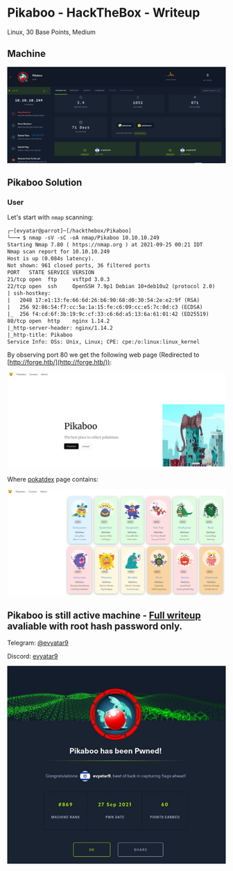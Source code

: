 # Pikaboo - HackTheBox - Writeup
Linux, 30 Base Points, Medium

## Machine

![‏‏Pikaboo.JPG](images/Pikaboo.JPG)
 
## Pikaboo Solution

### User

Let's start with ```nmap``` scanning:

```console
┌─[evyatar@parrot]─[/hackthebox/Pikaboo]
└──╼ $ nmap -sV -sC -oA nmap/Pikaboo 10.10.10.249
Starting Nmap 7.80 ( https://nmap.org ) at 2021-09-25 00:21 IDT
Nmap scan report for 10.10.10.249
Host is up (0.084s latency).
Not shown: 961 closed ports, 36 filtered ports
PORT   STATE SERVICE VERSION
21/tcp open  ftp     vsftpd 3.0.3
22/tcp open  ssh     OpenSSH 7.9p1 Debian 10+deb10u2 (protocol 2.0)
| ssh-hostkey: 
|   2048 17:e1:13:fe:66:6d:26:b6:90:68:d0:30:54:2e:e2:9f (RSA)
|   256 92:86:54:f7:cc:5a:1a:15:fe:c6:09:cc:e5:7c:0d:c3 (ECDSA)
|_  256 f4:cd:6f:3b:19:9c:cf:33:c6:6d:a5:13:6a:61:01:42 (ED25519)
80/tcp open  http    nginx 1.14.2
|_http-server-header: nginx/1.14.2
|_http-title: Pikaboo
Service Info: OSs: Unix, Linux; CPE: cpe:/o:linux:linux_kernel

```

By observing port 80 we get the following web page (Redirected to [http://forge.htb/](http://forge.htb/)):

![port80.JPG](images/port80.JPG)

Where [pokatdex](http://10.10.10.249/pokatdex.php) page contains:

![pokatdex.JPG](images/pokatdex.JPG)

## Pikaboo is still active machine - [Full writeup](Pikaboo-Writeup.pdf) avaliable with root hash password only.

Telegram: [@evyatar9](https://t.me/evyatar9)

Discord: [evyatar9](https://discordapp.com/users/812805349815091251)

![pwn.JPG](images/pwn.JPG)